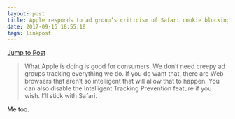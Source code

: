 ```yaml
---
layout: post
title: Apple responds to ad group’s criticism of Safari cookie blocking
date: 2017-09-15 18:55:18
tags: linkpost
---
```

[Jump to Post](http://www.loopinsight.com/2017/09/15/apple-responds-to-ad-groups-criticism-of-safari-cookie-blocking/?utm_source=loopinsight.com/twitter&utm_campaign=twitter&utm_medium=referral)

>What Apple is doing is good for consumers. We don’t need creepy ad groups tracking everything we do. If you do want that, there are Web browsers that aren’t so intelligent that will allow that to happen. You can also disable the Intelligent Tracking Prevention feature if you wish. I’ll stick with Safari.

Me too.